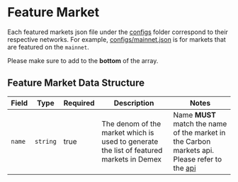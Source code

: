 # Feature Market

Each featured markets json file under the [configs](../../configs) folder correspond to their respective networks. For example, [configs/mainnet.json](../../configs/mainnet.json) is for markets that are featured on the `mainnet`.

Please make sure to add to the **bottom** of the array.

## Feature Market Data Structure
|Field   |Type   |Required  |Description  |Notes   |
|---|---|---|---|---|
|`name`   |`string`   |true   |The denom of the market which is used to generate the list of featured markets in Demex  |Name **MUST** match the name of the market in the Carbon markets api. Please refer to the [api](https://api.carbon.network/carbon/market/v1/markets?pagination.limit=10000) |